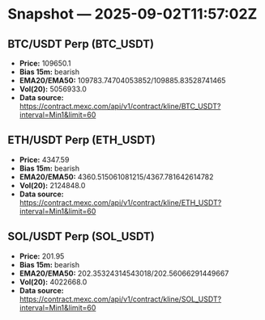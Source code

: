 # Snapshot — 2025-09-02T11:57:02Z

## BTC/USDT Perp (BTC_USDT)
- **Price:** 109650.1
- **Bias 15m:** bearish
- **EMA20/EMA50:** 109783.74704053852/109885.83528741465
- **Vol(20):** 5056933.0
- **Data source:** https://contract.mexc.com/api/v1/contract/kline/BTC_USDT?interval=Min1&limit=60

## ETH/USDT Perp (ETH_USDT)
- **Price:** 4347.59
- **Bias 15m:** bearish
- **EMA20/EMA50:** 4360.515061081215/4367.781642614782
- **Vol(20):** 2124848.0
- **Data source:** https://contract.mexc.com/api/v1/contract/kline/ETH_USDT?interval=Min1&limit=60

## SOL/USDT Perp (SOL_USDT)
- **Price:** 201.95
- **Bias 15m:** bearish
- **EMA20/EMA50:** 202.35324314543018/202.56066291449667
- **Vol(20):** 4022668.0
- **Data source:** https://contract.mexc.com/api/v1/contract/kline/SOL_USDT?interval=Min1&limit=60
